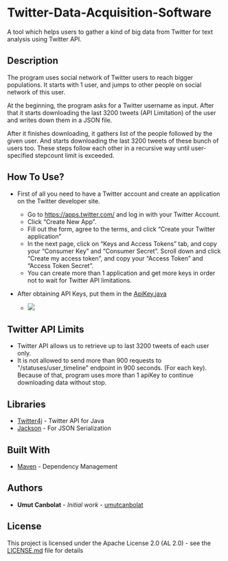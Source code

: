 # Twitter-Data-Acquisition-Software

A tool which helps users to gather a kind of big data from Twitter for text analysis using Twitter API.

## Description
The program uses social network of Twitter users to reach bigger populations. It starts with 1 user, and jumps to other people on social network of this user.

At the beginning, the program asks for a Twitter username as input. After that it starts downloading the last 
3200 tweets (API Limitation) of the user and writes down them in a JSON file.

After it finishes downloading, it gathers list of the people followed by the given user.
And starts downloading the last 3200 tweets of these bunch of users too. 
These steps follow each other in a recursive way until user-specified stepcount limit is exceeded.

## How To Use?
* First of all you need to have a Twitter account and create an application on the Twitter developer site. 

  * Go to https://apps.twitter.com/ and log in with your Twitter Account.
  * Click “Create New App”.
  * Fill out the form, agree to the terms, and click “Create your Twitter application”
  * In the next page, click on “Keys and Access Tokens” tab, and copy your “Consumer Key” and “Consumer Secret”. Scroll down and click “Create my access token”, and copy your “Access Token” and “Access Token Secret”.
  * You can create more than 1 application and get more keys in order not to wait for Twitter API limitations.

* After obtaining API Keys, put them in the [ApiKey.java](src/main/java/com/umutcanbolat/twproject/ApiKey.java)
  * <img src="https://i.hizliresim.com/Mdlon2.png">

## Twitter API Limits
* Twitter API allows us to retrieve up to last 3200 tweets of each user only.
* It is not allowed to send more than 900 requests to "/statuses/user_timeline" endpoint in 900 seconds. (For each key). 
Because of that, program uses more than 1 apiKey to continue downloading data without stop. 

## Libraries

* [Twitter4j](http://twitter4j.org/en/) - Twitter API for Java
* [Jackson](https://github.com/codehaus/jackson) - For JSON Serialization

## Built With

* [Maven](https://maven.apache.org/) - Dependency Management

## Authors

* **Umut Canbolat** - *Initial work* - [umutcanbolat](https://github.com/umutcanbolat)

## License

This project is licensed under the Apache License 2.0 (AL 2.0) - see the [LICENSE.md](LICENSE.md) file for details
